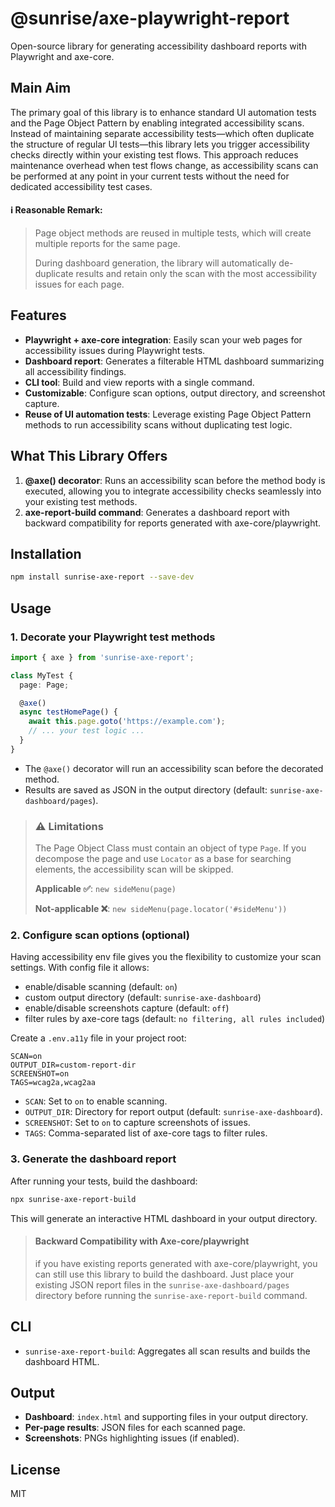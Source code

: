 # @sunrise/axe-playwright-report

Open-source library for generating accessibility dashboard reports with Playwright and axe-core.

## Main Aim

The primary goal of this library is to enhance standard UI automation tests and the Page Object Pattern by enabling integrated accessibility scans. Instead of maintaining separate accessibility tests—which often duplicate the structure of regular UI tests—this library lets you trigger accessibility checks directly within your existing test flows. This approach reduces maintenance overhead when test flows change, as accessibility scans can be performed at any point in your current tests without the need for dedicated accessibility test cases.

#### ℹ️ Reasonable Remark: 
> Page object methods are reused in multiple tests, which will create multiple reports for the same page.
> 
> During dashboard generation, the library will automatically de-duplicate results and retain only the scan with the most accessibility issues for each page.

## Features

- **Playwright + axe-core integration**: Easily scan your web pages for accessibility issues during Playwright tests.
- **Dashboard report**: Generates a filterable HTML dashboard summarizing all accessibility findings.
- **CLI tool**: Build and view reports with a single command.
- **Customizable**: Configure scan options, output directory, and screenshot capture.
- **Reuse of UI automation tests**: Leverage existing Page Object Pattern methods to run accessibility scans without duplicating test logic.

## What This Library Offers

1. **@axe() decorator**: Runs an accessibility scan before the method body is executed, allowing you to integrate accessibility checks seamlessly into your existing test methods.
2. **axe-report-build command**: Generates a dashboard report with backward compatibility for reports generated with axe-core/playwright.

## Installation

```bash
npm install sunrise-axe-report --save-dev
```

## Usage

### 1. Decorate your Playwright test methods

```typescript
import { axe } from 'sunrise-axe-report';

class MyTest {
  page: Page;

  @axe()
  async testHomePage() {
    await this.page.goto('https://example.com');
    // ... your test logic ...
  }
}
```

- The `@axe()` decorator will run an accessibility scan before the decorated method.
- Results are saved as JSON in the output directory (default: `sunrise-axe-dashboard/pages`).


> ### ⚠️ **Limitations**
> The Page Object Class must contain an object of type `Page`. If you decompose the page and use `Locator` as a base for searching elements, the accessibility scan will be skipped.
> 
> **Applicable ✅**: `new sideMenu(page)`
> 
> **Not-applicable ❌**: `new sideMenu(page.locator('#sideMenu'))`

### 2. Configure scan options (optional)

Having accessibility env file gives you the flexibility to customize your scan settings. 
With config file it allows:
- enable/disable scanning (default: `on`)
- custom output directory (default: `sunrise-axe-dashboard`)
- enable/disable screenshots capture (default: `off`)
- filter rules by axe-core tags (default: `no filtering, all rules included`)

Create a `.env.a11y` file in your project root:

```
SCAN=on
OUTPUT_DIR=custom-report-dir
SCREENSHOT=on
TAGS=wcag2a,wcag2aa
```

- `SCAN`: Set to `on` to enable scanning.
- `OUTPUT_DIR`: Directory for report output (default: `sunrise-axe-dashboard`).
- `SCREENSHOT`: Set to `on` to capture screenshots of issues.
- `TAGS`: Comma-separated list of axe-core tags to filter rules.

### 3. Generate the dashboard report

After running your tests, build the dashboard:

```bash
npx sunrise-axe-report-build
```

This will generate an interactive HTML dashboard in your output directory.

> #### Backward Compatibility with Axe-core/playwright
> if you have existing reports generated with axe-core/playwright, you can still use this library to build the dashboard. 
> Just place your existing JSON report files in the `sunrise-axe-dashboard/pages` directory before running the `sunrise-axe-report-build` command.

## CLI

- `sunrise-axe-report-build`: Aggregates all scan results and builds the dashboard HTML.

## Output

- **Dashboard**: `index.html` and supporting files in your output directory.
- **Per-page results**: JSON files for each scanned page.
- **Screenshots**: PNGs highlighting issues (if enabled).

## License

MIT